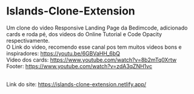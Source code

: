 # Islands-Clone-Extension
Um clone do video Responsive Landing Page da Bedimcode, adicionado cards e roda pé, dos videos do Online Tutorial e Code Opacity respectivamente.<br>
O Link do video, recomendo esse canal pos tem muitos videos bons e inspiradores: https://youtu.be/6GBVaHH_6bQ <br>
Video dos cards: https://www.youtube.com/watch?v=8b2mTq0Xrtw <br>
Footer: https://www.youtube.com/watch?v=zdA3qZNH1vc <br><br>

Link do site: https://islands-clone-extension.netlify.app/
